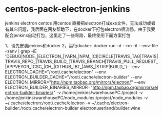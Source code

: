 # centos-pack-electron-jenkins
jenkins electron centos
用centos 直接把electron打成exe文件，无法成功或者有其它问题，我后面在网友帮助下，在docker下打包electron很流畅。由于我要配合jenkins自动打包，这里走了一些弯路，最终使用下面方案打包



1，请先安装jenkins和docker
2，运行docker:
    docker run -d --rm -it --env-file <(env | grep -iE 'DEBUG|NODE_|ELECTRON_|YARN_|NPM_|CI|CIRCLE|TRAVIS_TAG|TRAVIS|TRAVIS_REPO_|TRAVIS_BUILD_|TRAVIS_BRANCH|TRAVIS_PULL_REQUEST_|APPVEYOR_|CSC_|GH_|GITHUB_|BT_|AWS_|STRIP|BUILD_') --env ELECTRON_CACHE="/root/.cache/electron" --env ELECTRON_BUILDER_CACHE="/root/.cache/electron-builder" --env ELECTRON_MIRROR="http://npm.taobao.org/mirrors/electron/" --env ELECTRON_BUILDER_BINARIES_MIRROR="http://npm.taobao.org/mirrors/electron-builder-binaries/" -v /home/jenkins/warehousePC:/project -v /home/jenkins/warehousePC/node_modules:/project/node_modules -v ~/.cache/electron:/root/.cache/electron -v ~/.cache/electron-builder:/root/.cache/electron-builder electronuserland/builder:wine
